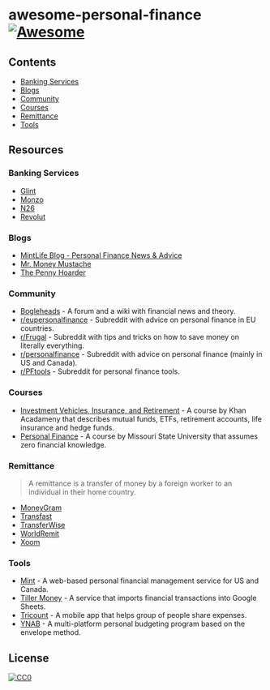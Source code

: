 # awesome-personal-finance [![Awesome](https://cdn.rawgit.com/sindresorhus/awesome/d7305f38d29fed78fa85652e3a63e154dd8e8829/media/badge.svg)](https://github.com/sindresorhus/awesome)

## Contents

- [Banking Services](#banking-services)
- [Blogs](#blogs)
- [Community](#community)
- [Courses](#courses)
- [Remittance](#remittance)
- [Tools](#tools)

## Resources

### Banking Services

- [Glint](https://glintpay.com/)
- [Monzo](https://monzo.com/)
- [N26](https://www.n26.com)
- [Revolut](https://www.revolut.com/)

### Blogs

- [MintLife Blog - Personal Finance News & Advice](https://blog.mint.com/)
- [Mr. Money Mustache](https://www.mrmoneymustache.com/)
- [The Penny Hoarder](https://www.thepennyhoarder.com/)

### Community

- [Bogleheads](http://www.bogleheads.org/) - A forum and a wiki with financial news and theory.
- [r/eupersonalfinance](https://www.reddit.com/r/eupersonalfinance/) - Subreddit with advice on personal finance in EU countries.
- [r/Frugal](https://www.reddit.com/r/Frugal/) - Subreddit with tips and tricks on how to save money on literally everything.
- [r/personalfinance](https://www.reddit.com/r/personalfinance/) - Subreddit with advice on personal finance (mainly in US and Canada).
- [r/PFtools](https://www.reddit.com/r/PFtools/) - Subreddit for personal finance tools.

### Courses

- [Investment Vehicles, Insurance, and Retirement](https://www.khanacademy.org/economics-finance-domain/core-finance/investment-vehicles-tutorial) - A course by Khan Acadameny that describes mutual funds, ETFs, retirement accounts, life insurance and hedge funds.
- [Personal Finance](https://itunes.apple.com/us/course/personal-finance/id549538984) - A course by Missouri State University that assumes zero financial knowledge.

### Remittance

> A remittance is a transfer of money by a foreign worker to an individual in their home country.

- [MoneyGram](http://global.moneygram.com/)
- [Transfast](https://www.transfast.com/)
- [TransferWise](https://transferwise.com/)
- [WorldRemit](https://www.worldremit.com/)
- [Xoom](https://www.xoom.com/)

### Tools

- [Mint](https://www.mint.com/) - A web-based personal financial management service for US and Canada.
- [Tiller Money](https://www.tillerhq.com/) - A service that imports financial transactions into Google Sheets.
- [Tricount](https://www.tricount.com/) - A mobile app that helps group of people share expenses.
- [YNAB](https://www.youneedabudget.com/) - A multi-platform personal budgeting program based on the envelope method.

## License

[![CC0](http://mirrors.creativecommons.org/presskit/buttons/88x31/svg/cc-zero.svg)](https://creativecommons.org/publicdomain/zero/1.0/)
